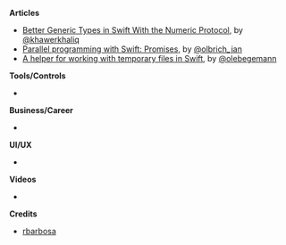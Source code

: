 **Articles**

* [Better Generic Types in Swift With the Numeric Protocol](https://khawerkhaliq.com/blog/swift-generic-types-numeric-protocol/), by [@khawerkhaliq](https://twitter.com/khawerkhaliq)
* [Parallel programming with Swift: Promises](https://medium.com/flawless-app-stories/parallel-programming-with-swift-promises-740be1a260ed), by [@olbrich_jan](https://twitter.com/olbrich_jan)
* [
A helper for working with temporary files in Swift](https://oleb.net/blog/2018/03/temp-file-helper/), by [@olebegemann](https://twitter.com/olebegemann)

**Tools/Controls**

* 

**Business/Career**

* 

**UI/UX**

* 

**Videos**

* 

**Credits**

* [rbarbosa](https://github.com/rbarbosa)
